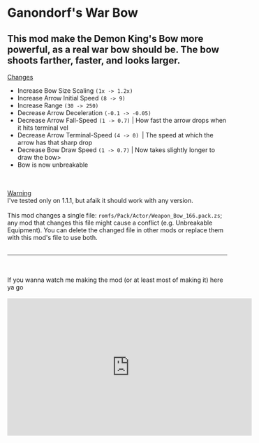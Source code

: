 # Ganondorf's War Bow

This mod make the Demon King's Bow more powerful, as a real war bow should
be. The bow shoots farther, faster, and looks larger.
---

<span class="GreenColor"><u>Changes</u></span>
<br>
<ul>
  <li>Increase Bow Size Scaling <code>(1x -&gt; 1.2x)</code></li>
  <li>Increase Arrow Initial Speed <code>(8 -&gt; 9)</code></li>
  <li>Increase Range <code>(30 -&gt; 250)</code></li>
  <li>Decrease Arrow Deceleration <code>(-0.1 -&gt; -0.05)</code></li>
  <li>Decrease Arrow Fall-Speed <code>(1 -&gt; 0.7)</code> | How fast the arrow drops when it hits terminal vel</li>
  <li>Decrease Arrow Terminal-Speed <code>(4 -&gt; 0) </code>| The speed at which the arrow has that sharp drop</li>
  <li>Decrease Bow Draw Speed <code>(1 -&gt; 0.7)</code> | Now takes slightly longer to draw the bow&gt;
  </li><li>Bow is now unbreakable</li>
</ul>&nbsp;<br> <br><span class="RedColor"><u>Warning</u></span>
<br>
I've tested only on 1.1.1, but afaik it should work with any version.
<br>
<br>
This mod changes a single file: <code>romfs/Pack/Actor/Weapon_Bow_166.pack.zs</code>;
any mod that changes this file might cause a conflict (e.g. Unbreakable Equipment).
You can delete the changed file in other mods or replace them with this mod's file
to use both.<br><br><hr><br><br>If you wanna watch me making the mod (or at least most of making it) here ya go<br><br><iframe src="https://www.youtube.com/embed/5hIZnXlsd3s" allowfullscreen="" width="560" height="315" frameborder="0"><img src="https://images.gamebanana.com/static/img/mascots/detective.png" data-error-src="https://gamebanana.com/mods/null" class="ImgError" title="Image Not Found"></iframe><br><br><br>
